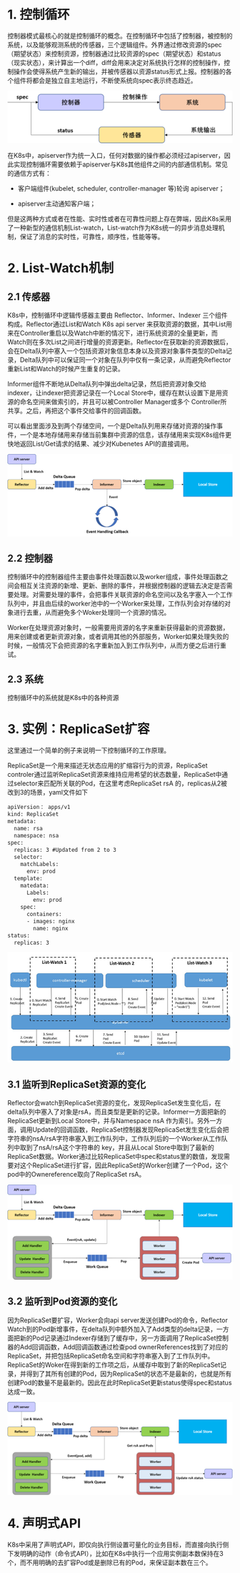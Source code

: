 # 1. 控制循环

控制器模式最核心的就是控制循环的概念。在控制循环中包括了控制器，被控制的系统，以及能够观测系统的传感器，三个逻辑组件。外界通过修改资源的spec（期望状态）来控制资源，控制器通过比较资源的spec（期望状态）和status（现实状态），来计算出一个diff，diff会用来决定对系统执行怎样的控制操作，控制操作会使得系统产生新的输出，并被传感器以资源status形式上报。控制器的各个组件将都会是独立自主地运行，不断使系统向spec表示终态趋近。

![控制循环](https://github.com/OucMan/MY-K8S-ROAD/blob/main/pic/%E6%8E%A7%E5%88%B6%E5%BE%AA%E7%8E%AF.png)

在K8s中，apiserver作为统一入口，任何对数据的操作都必须经过apiserver，因此实现控制循环需要依赖于apiserver与K8s其他组件之间的内部通信机制。常见的通信方式有：

* 客户端组件(kubelet, scheduler, controller-manager 等)轮询 apiserver；

* apiserver主动通知客户端；

但是这两种方式或者在性能、实时性或者在可靠性问题上存在弊端，因此K8s采用了一种新型的通信机制List-watch，List-watch作为K8s统一的异步消息处理机制，保证了消息的实时性，可靠性，顺序性，性能等等。


# 2. List-Watch机制

## 2.1 传感器

K8s中，控制循环中逻辑传感器主要由 Reflector、Informer、Indexer 三个组件构成。Reflector通过List和Watch K8s api server 来获取资源的数据，其中List用来在Controller重启以及Watch中断的情况下，进行系统资源的全量更新，而Watch则在多次List之间进行增量的资源更新。Reflector在获取新的资源数据后，会在Delta队列中塞入一个包括资源对象信息本身以及资源对象事件类型的Delta记录，Delta队列中可以保证同一个对象在队列中仅有一条记录，从而避免Reflector重新List和Watch的时候产生重复的记录。

Informer组件不断地从Delta队列中弹出delta记录，然后把资源对象交给indexer，让indexer把资源记录在一个Local Store中，缓存在默认设置下是用资源的命名空间来做索引的，并且可以被Controller Manager或多个 Controller所共享。之后，再把这个事件交给事件的回调函数。

可以看出里面涉及到两个存储空间，一个是Delta队列用来存储对资源的操作事件，一个是本地存储用来存储当前集群中资源的信息，该存储用来实现K8s组件更快地返回List/Get请求的结果、减少对Kubenetes API的直接调用。


![传感器](https://github.com/OucMan/MY-K8S-ROAD/blob/main/pic/%E4%BC%A0%E6%84%9F%E5%99%A8.png)

## 2.2 控制器

控制循环中的控制器组件主要由事件处理函数以及worker组成，事件处理函数之间会相互关注资源的新增、更新、删除的事件，并根据控制器的逻辑去决定是否需要处理。对需要处理的事件，会把事件关联资源的命名空间以及名字塞入一个工作队列中，并且由后续的worker池中的一个Worker来处理，工作队列会对存储的对象进行去重，从而避免多个Woker处理同一个资源的情况。

Worker在处理资源对象时，一般需要用资源的名字来重新获得最新的资源数据，用来创建或者更新资源对象，或者调用其他的外部服务，Worker如果处理失败的时候，一般情况下会把资源的名字重新加入到工作队列中，从而方便之后进行重试。


## 2.3 系统

控制循环中的系统就是K8s中的各种资源


# 3. 实例：ReplicaSet扩容

这里通过一个简单的例子来说明一下控制循环的工作原理。

ReplicaSet是一个用来描述无状态应用的扩缩容行为的资源，ReplicaSet controler通过监听ReplicaSet资源来维持应用希望的状态数量，ReplicaSet中通过selector来匹配所关联的Pod，在这里考虑ReplicaSet rsA 的，replicas从2被改到3的场景，yaml文件如下

```
apiVersion： apps/v1
kind: ReplicaSet
metadata:
  name: rsa
  namespace: nsa
spec:
  replicas: 3 #Updated from 2 to 3
  selector:
    matchLabels:
      env: prod
  template:
    matedata:
      Labels:
        env: prod
    spec:
      containers:
      - images: nginx
        name: nginx
status:
  replicas: 3
```

![更新ReplicaSet](https://github.com/OucMan/MY-K8S-ROAD/blob/main/pic/whole_step.jpg)


## 3.1 监听到ReplicaSet资源的变化

Reflector会watch到ReplicaSet资源的变化，发现ReplicaSet发生变化后，在delta队列中塞入了对象是rsA，而且类型是更新的记录。Informer一方面把新的ReplicaSet更新到Local Store中，并与Namespace nsA 作为索引。另外一方面，调用Update的回调函数，ReplicaSet控制器发现ReplicaSet发生变化后会把字符串的nsA/rsA字符串塞入到工作队列中，工作队列后的一个Worker从工作队列中取到了nsA/rsA这个字符串的 key，并且从Local Store中取到了最新的ReplicaSet数据。Worker通过比较ReplicaSet中spec和status里的数值，发现需要对这个ReplicaSet进行扩容，因此ReplicaSet的Worker创建了一个Pod，这个pod中的Ownereference取向了ReplicaSet rsA。

![监听到ReplicaSet资源的变化](https://github.com/OucMan/MY-K8S-ROAD/blob/main/pic/reflector_step_1.png)

## 3.2 监听到Pod资源的变化

因为ReplicaSet要扩容，Worker会向api server发送创建Pod的命令，Reflector Watch到的Pod新增事件，在delta队列中额外加入了Add类型的delta记录，一方面把新的Pod记录通过Indexer存储到了缓存中，另一方面调用了ReplicaSet控制器的Add回调函数，Add回调函数通过检查pod ownerReferences找到了对应的ReplicaSet，并把包括ReplicaSet命名空间和字符串塞入到了工作队列中。ReplicaSet的Woker在得到新的工作项之后，从缓存中取到了新的ReplicaSet记录，并得到了其所有创建的Pod，因为ReplicaSet的状态不是最新的，也就是所有创建Pod的数量不是最新的。因此在此时ReplicaSet更新status使得spec和status达成一致。

![监听到Pod资源的变化](https://github.com/OucMan/MY-K8S-ROAD/blob/main/pic/reflector_step_2.png)


# 4. 声明式API

K8s中采用了声明式API，即仅向执行侧设置可量化的业务目标，而直接向执行侧下发明确的动作（命令式API），比如在K8s中执行一个应用实例副本数保持在3个，而不用明确的去扩容Pod或是删除已有的Pod，来保证副本数在三个。


